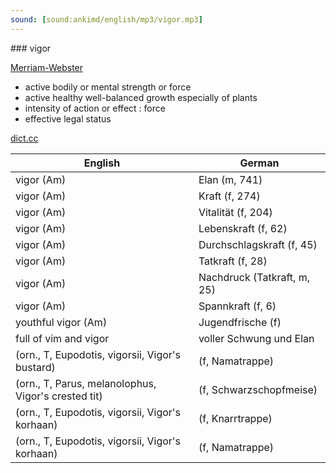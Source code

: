 ```yaml
---
sound: [sound:ankimd/english/mp3/vigor.mp3]
---
```


\### vigor

[Merriam-Webster](https://www.merriam-webster.com/dictionary/vigor)

- active bodily or mental strength or force
- active healthy well-balanced growth especially of plants
- intensity of action or effect : force
- effective legal status

[dict.cc](https://www.dict.cc/vigor)

| English        | German       |
| -------------- | ------------ |
| vigor (Am) | Elan (m, 741) |
| vigor (Am) | Kraft (f, 274) |
| vigor (Am) | Vitalität (f, 204) |
| vigor (Am) | Lebenskraft (f, 62) |
| vigor (Am) | Durchschlagskraft (f, 45) |
| vigor (Am) | Tatkraft (f, 28) |
| vigor (Am) | Nachdruck (Tatkraft, m, 25) |
| vigor (Am) | Spannkraft (f, 6) |
| youthful vigor (Am) | Jugendfrische (f) |
| full of vim and vigor | voller Schwung und Elan |
|  (orn., T, Eupodotis, vigorsii, Vigor's bustard) |  (f, Namatrappe) |
|  (orn., T, Parus, melanolophus, Vigor's crested tit) |  (f, Schwarzschopfmeise) |
|  (orn., T, Eupodotis, vigorsii, Vigor's korhaan) |  (f, Knarrtrappe) |
|  (orn., T, Eupodotis, vigorsii, Vigor's korhaan) |  (f, Namatrappe) |
